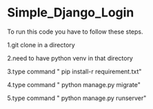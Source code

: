 # Simple_Django_Login

To run this code you have to follow these steps.

1.git clone in a directory

2.need to have python venv in that directory

3.type command " pip install-r requirement.txt"

4.type command " python manage.py migrate"

5.type command " python manage.py runserver"
